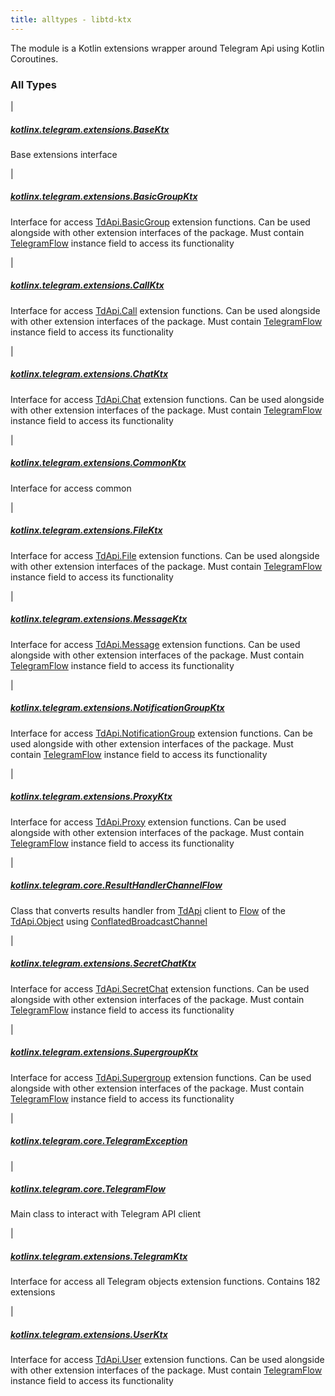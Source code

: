 ```yaml
---
title: alltypes - libtd-ktx
---
```


The module is a Kotlin extensions wrapper around Telegram Api using Kotlin Coroutines.

### All Types

|

##### [kotlinx.telegram.extensions.BaseKtx](../kotlinx.telegram.extensions/-base-ktx/index.html)

Base extensions interface


|

##### [kotlinx.telegram.extensions.BasicGroupKtx](../kotlinx.telegram.extensions/-basic-group-ktx/index.html)

Interface for access [TdApi.BasicGroup](https://tdlibx.github.io/td/docs/org/drinkless/td/libcore/telegram/TdApi/BasicGroup.html) extension functions. Can be used alongside with other
extension interfaces of the package. Must contain [TelegramFlow](../kotlinx.telegram.core/-telegram-flow/index.html) instance field to access its
functionality


|

##### [kotlinx.telegram.extensions.CallKtx](../kotlinx.telegram.extensions/-call-ktx/index.html)

Interface for access [TdApi.Call](https://tdlibx.github.io/td/docs/org/drinkless/td/libcore/telegram/TdApi/Call.html) extension functions. Can be used alongside with other extension
interfaces of the package. Must contain [TelegramFlow](../kotlinx.telegram.core/-telegram-flow/index.html) instance field to access its functionality


|

##### [kotlinx.telegram.extensions.ChatKtx](../kotlinx.telegram.extensions/-chat-ktx/index.html)

Interface for access [TdApi.Chat](https://tdlibx.github.io/td/docs/org/drinkless/td/libcore/telegram/TdApi/Chat.html) extension functions. Can be used alongside with other extension
interfaces of the package. Must contain [TelegramFlow](../kotlinx.telegram.core/-telegram-flow/index.html) instance field to access its functionality


|

##### [kotlinx.telegram.extensions.CommonKtx](../kotlinx.telegram.extensions/-common-ktx/index.html)

Interface for access common


|

##### [kotlinx.telegram.extensions.FileKtx](../kotlinx.telegram.extensions/-file-ktx/index.html)

Interface for access [TdApi.File](https://tdlibx.github.io/td/docs/org/drinkless/td/libcore/telegram/TdApi/File.html) extension functions. Can be used alongside with other extension
interfaces of the package. Must contain [TelegramFlow](../kotlinx.telegram.core/-telegram-flow/index.html) instance field to access its functionality


|

##### [kotlinx.telegram.extensions.MessageKtx](../kotlinx.telegram.extensions/-message-ktx/index.html)

Interface for access [TdApi.Message](https://tdlibx.github.io/td/docs/org/drinkless/td/libcore/telegram/TdApi/Message.html) extension functions. Can be used alongside with other
extension interfaces of the package. Must contain [TelegramFlow](../kotlinx.telegram.core/-telegram-flow/index.html) instance field to access its
functionality


|

##### [kotlinx.telegram.extensions.NotificationGroupKtx](../kotlinx.telegram.extensions/-notification-group-ktx/index.html)

Interface for access [TdApi.NotificationGroup](https://tdlibx.github.io/td/docs/org/drinkless/td/libcore/telegram/TdApi/NotificationGroup.html) extension functions. Can be used alongside with
other extension interfaces of the package. Must contain [TelegramFlow](../kotlinx.telegram.core/-telegram-flow/index.html) instance field to access its
functionality


|

##### [kotlinx.telegram.extensions.ProxyKtx](../kotlinx.telegram.extensions/-proxy-ktx/index.html)

Interface for access [TdApi.Proxy](https://tdlibx.github.io/td/docs/org/drinkless/td/libcore/telegram/TdApi/Proxy.html) extension functions. Can be used alongside with other
extension interfaces of the package. Must contain [TelegramFlow](../kotlinx.telegram.core/-telegram-flow/index.html) instance field to access its
functionality


|

##### [kotlinx.telegram.core.ResultHandlerChannelFlow](../kotlinx.telegram.core/-result-handler-channel-flow/index.html)

Class that converts results handler from [TdApi](https://tdlibx.github.io/td/docs/org/drinkless/td/libcore/telegram/TdApi.html) client to [Flow](#)
of the [TdApi.Object](https://tdlibx.github.io/td/docs/org/drinkless/td/libcore/telegram/TdApi/Object.html) using [ConflatedBroadcastChannel](#)


|

##### [kotlinx.telegram.extensions.SecretChatKtx](../kotlinx.telegram.extensions/-secret-chat-ktx/index.html)

Interface for access [TdApi.SecretChat](https://tdlibx.github.io/td/docs/org/drinkless/td/libcore/telegram/TdApi/SecretChat.html) extension functions. Can be used alongside with other
extension interfaces of the package. Must contain [TelegramFlow](../kotlinx.telegram.core/-telegram-flow/index.html) instance field to access its
functionality


|

##### [kotlinx.telegram.extensions.SupergroupKtx](../kotlinx.telegram.extensions/-supergroup-ktx/index.html)

Interface for access [TdApi.Supergroup](https://tdlibx.github.io/td/docs/org/drinkless/td/libcore/telegram/TdApi/Supergroup.html) extension functions. Can be used alongside with other
extension interfaces of the package. Must contain [TelegramFlow](../kotlinx.telegram.core/-telegram-flow/index.html) instance field to access its
functionality


|

##### [kotlinx.telegram.core.TelegramException](../kotlinx.telegram.core/-telegram-exception/index.html)


|

##### [kotlinx.telegram.core.TelegramFlow](../kotlinx.telegram.core/-telegram-flow/index.html)

Main class to interact with Telegram API client


|

##### [kotlinx.telegram.extensions.TelegramKtx](../kotlinx.telegram.extensions/-telegram-ktx/index.html)

Interface for access all Telegram objects extension functions. Contains 182 extensions


|

##### [kotlinx.telegram.extensions.UserKtx](../kotlinx.telegram.extensions/-user-ktx/index.html)

Interface for access [TdApi.User](https://tdlibx.github.io/td/docs/org/drinkless/td/libcore/telegram/TdApi/User.html) extension functions. Can be used alongside with other extension
interfaces of the package. Must contain [TelegramFlow](../kotlinx.telegram.core/-telegram-flow/index.html) instance field to access its functionality



